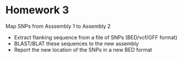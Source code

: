 Homework 3
==========

Map SNPs from Asssembly 1 to Assembly 2
* Extract flanking sequence from a file of SNPs (BED/vcf/GFF format)
* BLAST/BLAT these sequences to the new assembly
* Report the new location of the SNPs in a new BED format
